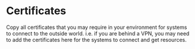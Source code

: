 # Certificates 
Copy all certificates that you may require in your environment for systems to connect to the outside world. i.e. if you are behind a VPN, you may need to add the certificates here for the systems to connect and get resources.